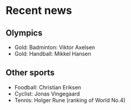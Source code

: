# Recent news

## Olympics

- Gold: Badminton: Viktor Axelsen
- Gold: Handball: Mikkel Hansen

## Other sports

- Foodball: Christian Eriksen
- Cyclist: Jonas Vingegaard
- Tennis: Holger Rune (ranking of World No.4)

